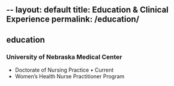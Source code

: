 --
layout: default
title: Education & Clinical Experience
permalink: /education/
---
## education

### University of Nebraska Medical Center
- Doctorate of Nursing Practice • Current
- Women’s Health Nurse Practitioner Program
